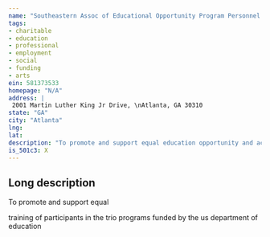 ```yaml
---
name: "Southeastern Assoc of Educational Opportunity Program Personnel Inc"
tags:
- charitable
- education
- professional
- employment
- social
- funding
- arts
ein: 581373533
homepage: "N/A"
address: |
 2001 Martin Luther King Jr Drive, \nAtlanta, GA 30310
state: "GA"
city: "Atlanta"
lng: 
lat: 
description: "To promote and support equal education opportunity and access to postsecondary education. Through professional development, networking, research and advocacy, saeopp provides trio personnel and others the techniques to have equal access to higher education. "
is_501c3: X
---
```


## Long description

To promote and support equal
  
  training of participants in the trio programs funded by the us department of education
